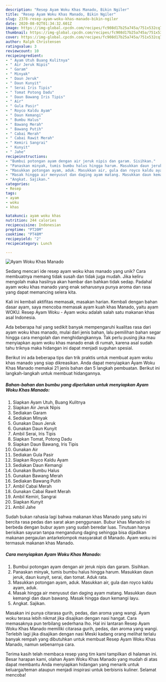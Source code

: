 ```yaml
---
description: "Resep Ayam Woku Khas Manado, Bikin Ngiler"
title: "Resep Ayam Woku Khas Manado, Bikin Ngiler"
slug: 2378-resep-ayam-woku-khas-manado-bikin-ngiler
date: 2020-08-02T01:34:32.601Z
image: https://img-global.cpcdn.com/recipes/fc908d17b25a745a/751x532cq70/ayam-woku-khas-manado-foto-resep-utama.jpg
thumbnail: https://img-global.cpcdn.com/recipes/fc908d17b25a745a/751x532cq70/ayam-woku-khas-manado-foto-resep-utama.jpg
cover: https://img-global.cpcdn.com/recipes/fc908d17b25a745a/751x532cq70/ayam-woku-khas-manado-foto-resep-utama.jpg
author: Ralph Christensen
ratingvalue: 3
reviewcount: 10
recipeingredient:
- " Ayam Utuh Buang Kulitnya"
- " Air Jeruk Nipis"
- " Garam"
- " Minyak"
- " Daun Jeruk"
- " Daun Kunyit"
- " Serai Iris Tipis"
- " Tomat Potong Dadu"
- " Daun Bawang Iris Tipis"
- " Air"
- " Gula Pasir"
- " Royco Kaldu Ayam"
- " Daun Kemangi"
- " Bumbu Halus"
- " Bawang Merah"
- " Bawang Putih"
- " Cabai Merah"
- " Cabai Rawit Merah"
- " Kemiri Sangrai"
- " Kunyit"
- " Jahe"
recipeinstructions:
- "Bumbui potongan ayam dengan air jeruk nipis dan garam. Sisihkan.​"
- "Panaskan minyak, tumis bumbu halus hingga harum. Masukkan daun jeruk, daun kunyit, serai, dan tomat. Aduk rata. ​"
- "Masukkan potongan ayam, aduk. Masukkan air, gula dan royco kaldu ayam, aduk. ​"
- "Masak hingga air menyusut dan daging ayam matang. Masukkan daun kemangi dan daun bawang. Masak hingga daun kemangi layu."
- "Angkat. Sajikan."
categories:
- Resep
tags:
- ayam
- woku
- khas

katakunci: ayam woku khas 
nutrition: 244 calories
recipecuisine: Indonesian
preptime: "PT20M"
cooktime: "PT48M"
recipeyield: "2"
recipecategory: Lunch

---
```



![Ayam Woku Khas Manado](https://img-global.cpcdn.com/recipes/fc908d17b25a745a/751x532cq70/ayam-woku-khas-manado-foto-resep-utama.jpg)

Sedang mencari ide resep ayam woku khas manado yang unik? Cara membuatnya memang tidak susah dan tidak juga mudah. Jika keliru mengolah maka hasilnya akan hambar dan bahkan tidak sedap. Padahal ayam woku khas manado yang enak seharusnya punya aroma dan rasa yang dapat memancing selera kita.

Kali ini kembali aktifitas memasak, masakan harian. Kembali dengan bahan dasar ayam, saya mencoba memasak ayam kuah khas Manado, yaitu ayam WOKU. Resep Ayam Woku - Ayam woku adalah salah satu makanan khas asal Indonesia.

Ada beberapa hal yang sedikit banyak mempengaruhi kualitas rasa dari ayam woku khas manado, mulai dari jenis bahan, lalu pemilihan bahan segar hingga cara mengolah dan menghidangkannya. Tak perlu pusing jika mau menyiapkan ayam woku khas manado enak di rumah, karena asal sudah tahu triknya maka hidangan ini dapat menjadi suguhan spesial.


Berikut ini ada beberapa tips dan trik praktis untuk membuat ayam woku khas manado yang siap dikreasikan. Anda dapat menyiapkan Ayam Woku Khas Manado memakai 21 jenis bahan dan 5 langkah pembuatan. Berikut ini langkah-langkah untuk membuat hidangannya.

<!--inarticleads1-->

##### Bahan-bahan dan bumbu yang diperlukan untuk menyiapkan Ayam Woku Khas Manado:

1. Siapkan  Ayam Utuh, Buang Kulitnya
1. Siapkan  Air Jeruk Nipis
1. Sediakan  Garam
1. Sediakan  Minyak
1. Gunakan  Daun Jeruk
1. Gunakan  Daun Kunyit
1. Ambil  Serai, Iris Tipis
1. Siapkan  Tomat, Potong Dadu
1. Siapkan  Daun Bawang, Iris Tipis
1. Gunakan  Air
1. Sediakan  Gula Pasir
1. Siapkan  Royco Kaldu Ayam
1. Sediakan  Daun Kemangi
1. Gunakan  Bumbu Halus
1. Gunakan  Bawang Merah
1. Sediakan  Bawang Putih
1. Ambil  Cabai Merah
1. Gunakan  Cabai Rawit Merah
1. Ambil  Kemiri, Sangrai
1. Siapkan  Kunyit
1. Ambil  Jahe


Sudah bukan rahasia lagi bahwa makanan khas Manado yang satu ini bercita rasa pedas dan sarat akan penggunaan. Bubur khas Manado ini berbeda dengan bubur ayam yang sudah beredar luas. Tinutuan hanya berisikan sayuran tanpa mengandung daging sehingga bisa dijadikan makanan pergaulan antarkelompok masyarakat di Manado. Ayam woku ini termasuk makanan khas Manado. 

<!--inarticleads2-->

##### Cara menyiapkan Ayam Woku Khas Manado:

1. Bumbui potongan ayam dengan air jeruk nipis dan garam. Sisihkan.​
1. Panaskan minyak, tumis bumbu halus hingga harum. Masukkan daun jeruk, daun kunyit, serai, dan tomat. Aduk rata. ​
1. Masukkan potongan ayam, aduk. Masukkan air, gula dan royco kaldu ayam, aduk. ​
1. Masak hingga air menyusut dan daging ayam matang. Masukkan daun kemangi dan daun bawang. Masak hingga daun kemangi layu.
1. Angkat. Sajikan.


Masakan ini punya citarasa gurih, pedas, dan aroma yang wangi. Ayam woku terasa lebih nikmat jika disajikan dengan nasi hangat. Cara memasaknya pun terbilang sederhana lho. Hal ini lantaran Resep Ayam Woku Khas Manado memiliki citarasa gurih, pedas, dan aroma yang wangi. Terlebih lagi jika disajikan dengan nasi Meski kadang orang melihat terlalu banyak rempah yang dibutuhkan untuk membuat Resep Ayam Woku Khas Manado, namun sebenarnya cara. 

Terima kasih telah membaca resep yang tim kami tampilkan di halaman ini. Besar harapan kami, olahan Ayam Woku Khas Manado yang mudah di atas dapat membantu Anda menyiapkan hidangan yang menarik untuk keluarga/teman ataupun menjadi inspirasi untuk berbisnis kuliner. Selamat mencoba!
